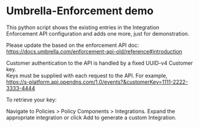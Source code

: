 # Umbrella-Enforcement demo 
 
This python script shows the existing entries in the Integration   
Enforcement API configuration and adds one more, just for demonstration.   

Please update the based on the enforcement API doc:  
https://docs.umbrella.com/enforcement-api-old/reference#introduction

Customer authentication to the API is handled by a fixed UUID-v4 Customer key.   
Keys must be supplied with each request to the API. For example,   
https://s-platform.api.opendns.com/1.0/events?&customerKey=1111-2222-3333-4444  

To retrieve your key:

Navigate to Policies > Policy Components > Integrations.
Expand the appropriate integration or click Add to generate a custom Integration.
